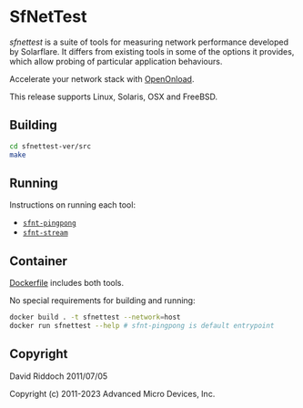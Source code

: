
SfNetTest
=========

*sfnettest* is a suite of tools for measuring network performance developed
by Solarflare.  It differs from existing tools in some of the options it
provides, which allow probing of particular application behaviours.

Accelerate your network stack with [OpenOnload](https://github.com/Xilinx-CNS/onload).

This release supports Linux, Solaris, OSX and FreeBSD.

Building
--------

```sh
cd sfnettest-ver/src
make
```

Running
-------

Instructions on running each tool:

* [`sfnt-pingpong`](README.sfnt-pingpong.md)
* [`sfnt-stream`](README.sfnt-stream.md)

Container
---------

[Dockerfile](./Dockerfile) includes both tools.

No special requirements for building and running:

```sh
docker build . -t sfnettest --network=host
docker run sfnettest --help # sfnt-pingpong is default entrypoint
```

Copyright
---------

David Riddoch
2011/07/05

Copyright (c) 2011-2023 Advanced Micro Devices, Inc.
